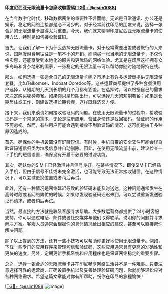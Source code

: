 **印度尼西亚无限流量卡怎麽收驗證碼[[TG💪+ @esim1088](https://t.me/s/esim1088)]**

在当今数字化时代，移动数据网络的重要性不言而喻。无论是日常通讯、办公还是娱乐，稳定的网络连接都是必不可少的。对于经常前往印尼的朋友来说，选择一张合适的无限流量卡显得尤为重要。今天，我们就来聊聊印度尼西亚无限流量卡的使用方法，特别是如何接收验证码。

首先，让我们了解一下为什么选择无限流量卡。对于经常需要出差或者旅行的人来说，国际漫游费用往往是一笔不小的开销。而购买一张当地的无限流量卡，不仅价格实惠，还能享受到本地化的服务和更优质的网络体验。尤其是在印尼这样拥有众多岛屿和复杂地形的国家，一张稳定的无限流量卡可以帮助你随时随地保持在线。

那么，如何选择一张适合自己的无限流量卡呢？市场上有许多运营商提供无限流量套餐，比如Telkomsel、Indosat Ooredoo等。这些运营商都提供了多种套餐供用户选择，从短期的几天到长期的几个月都有涵盖。在选择时，可以根据自己的需求来决定购买哪种套餐。如果你只是短期出行，可以选择几天的短期套餐；如果是长期居住或工作，则建议选择长期套餐，这样既经济又方便。

接下来，我们来谈谈如何接收验证码的问题。在使用无限流量卡的过程中，接收验证码是一个常见的需求，无论是注册应用、验证身份还是找回密码，验证码的作用不可忽视。然而，有些用户可能会遇到接收不到验证码的情况，这可能是由于多种原因造成的。

首先，确保你的手机设置没有屏蔽短信。有时候，手机自带的安全软件可能会误将验证码短信归类为垃圾信息并自动删除。因此，在使用无限流量卡前，建议检查一下手机的短信设置，确保没有开启不必要的过滤功能。

其次，确认你的SIM卡已经激活并且信号良好。在某些情况下，即使SIM卡已经插入手机，但由于信号不佳或未完全激活，也可能导致无法正常接收短信。在这种情况下，可以尝试更换位置或者稍后再试。

此外，还有一种情况是网络延迟导致的验证码未能及时送达。这种问题通常发生在高峰时段或者网络繁忙的时候。如果你发现验证码迟迟未到，可以尝试重新发送验证码请求，或者稍后再试。

当然，最直接的方法就是联系客服寻求帮助。大多数运营商都提供了24小时客服支持，你可以通过电话、邮件或者社交媒体与他们取得联系，说明你的问题并寻求解决方案。客服人员通常会根据你的具体情况给出相应的建议，甚至可以直接帮你解决问题。

除了以上提到的方法，还有一些小技巧可以帮助你更好地使用无限流量卡。例如，下载一些专门的应用程序来管理短信和验证码，这些应用通常具有更高的准确性和更快的速度。另外，定期更新手机系统和应用程序也是保证网络稳定的重要步骤。

总之，选择一张合适的无限流量卡并在印尼畅享网络生活并不是一件难事。只要注意选择可靠的运营商、正确设置手机以及妥善处理验证码问题，你就能够轻松应对各种网络需求。希望这篇文章能对你有所帮助，祝你在印尼的旅程愉快！

[[TG💪+ @esim1088](https://t.me/s/esim1088) ![Image](https://i.postimg.cc/4NQfJmqS/Snipaste-2025-05-13-00-14-12.png)]